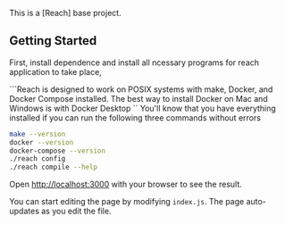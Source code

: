This is a [Reach] base project.

## Getting Started

First, install dependence and install all ncessary programs for reach application to take place, 

```Reach is designed to work on POSIX systems with make, Docker, and Docker Compose installed. The best way to install Docker on Mac and Windows is with Docker Desktop ``
You'll know that you have everything installed if you can run the following three commands without errors

```bash
make --version
docker --version
docker-compose --version
./reach config
./reach compile --help

```

Open [http://localhost:3000](http://localhost:3000) with your browser to see the result.

You can start editing the page by modifying `index.js`. The page auto-updates as you edit the file.

